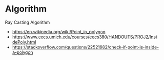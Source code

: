 # Algorithm

Ray Casting Algorithm

- https://en.wikipedia.org/wiki/Point_in_polygon
- https://www.eecs.umich.edu/courses/eecs380/HANDOUTS/PROJ2/InsidePoly.html
- https://stackoverflow.com/questions/22521982/check-if-point-is-inside-a-polygon

